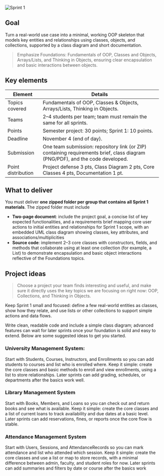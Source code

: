 
![Sprint 1](https://i.imgur.com/D7HQi6j.jpeg)

## Goal
Turn a real-world use case into a minimal, working OOP skeleton that models key entities and relationships using classes, objects, and collections, supported by a class diagram and short documentation.

> Emphasize Foundations: Fundamentals of OOP, Classes and Objects, Arrays/Lists, and Thinking in Objects, ensuring clear encapsulation and basic interactions between objects.

## Key elements
| Element | Details |
| --- | --- |
| Topics covered | Fundamentals of OOP, Classes & Objects, Arrays/Lists, Thinking in Objects. |
| Teams | 2–4 students per team; team must remain the same for all sprints. |
| Points | Semester project: 30 points; Sprint 1: 10 points. |
| Deadline | November 4 (end of day). |
| Submission | One team submission: repository link (or ZIP) containing requirements brief, class diagram (PNG/PDF), and the code developed. |
| Point distribution | Project defense 3 pts, Class Diagram 2 pts, Core Classes 4 pts, Documentation 1 pt. |


## What to deliver

You must deliver **one zipped folder per group that contains all Sprint 1 materials**. The zipped folder must include

- **Two-page document**: include the project goal, a concise list of key expected functionalities, and a requirements brief mapping core user actions to initial entities and relationships for Sprint 1 scope, with an embedded UML class diagram showing classes, key attributes, and associations/multiplicities
- **Source code**: implement 2–3 core classes with constructors, fields, and methods that collaborate using at least one collection (for example, a List) to demonstrate encapsulation and basic object interactions reflective of the Foundations topics.


## Project ideas

> Choose a project your team finds interesting and useful, and make sure it directly uses the key topics we are focusing on right now: OOP, Collections, and Thinking in Objects.

Keep Sprint 1 small and focused: define a few real-world entities as classes, show how they relate, and use lists or other collections to support simple actions and data flows.

Write clean, readable code and include a simple class diagram; advanced features can wait for later sprints once your foundation is solid and easy to extend.
Below are some suggested ideas to get you started.


### University Management System: 
Start with Students, Courses, Instructors, and Enrollments so you can add students to courses and list who is enrolled where. Keep it simple: create the core classes and basic methods to enroll and view enrollments, using a list to store relationships. Later sprints can add grading, schedules, or departments after the basics work well.

### Library Management System
Start with Books, Members, and Loans so you can check out and return books and see what is available. Keep it simple: create the core classes and a list of current loans to track availability and due dates at a basic level. Later sprints can add reservations, fines, or reports once the core flow is stable.

### Attendance Management System
Start with Users, Sessions, and AttendanceRecords so you can mark attendance and list who attended which session. Keep it simple: create the core classes and use a list or map to store records, with a minimal difference between admin, faculty, and student roles for now. Later sprints can add summaries and filters by date or course after the basics work
